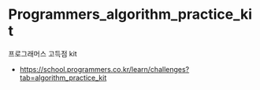 # Programmers_algorithm_practice_kit

프로그래머스 고득점 kit
 * https://school.programmers.co.kr/learn/challenges?tab=algorithm_practice_kit
